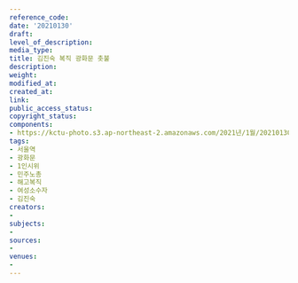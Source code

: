 ```yaml
---
reference_code: 
date: '20210130'
draft: 
level_of_description: 
media_type: 
title: 김진숙 복직 광화문 촛불
description: 
weight: 
modified_at: 
created_at: 
link: 
public_access_status: 
copyright_status: 
components:
- https://kctu-photo.s3.ap-northeast-2.amazonaws.com/2021년/1월/20210130-김진숙+복직+광화문+촛불_서울역_광화문_1인시위_민주노총_해고복직_여성소수자_김진숙/_1DX8737.jpg
tags:
- 서울역
- 광화문
- 1인시위
- 민주노총
- 해고복직
- 여성소수자
- 김진숙
creators:
- 
subjects:
- 
sources:
- 
venues:
- 
---
```

